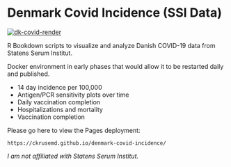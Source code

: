 # Denmark Covid Incidence (SSI Data)

[![dk-covid-render](https://github.com/ckrusemd/denmark-covid-incidence/actions/workflows/deploy_bookdown.yml/badge.svg)](https://github.com/ckrusemd/denmark-covid-incidence/actions/workflows/deploy_bookdown.yml)

R Bookdown scripts to visualize and analyze Danish COVID-19 data from Statens Serum Institut.

Docker environment in early phases that would allow it to be restarted daily and published.

* 14 day incidence per 100,000
* Antigen/PCR sensitivity plots over time
* Daily vaccination completion
* Hospitalizations and mortality
* Vaccination completion

Please go here to view the Pages deployment:

```
https://ckrusemd.github.io/denmark-covid-incidence/
```

<em>I am not affiliated with Statens Serum Institut.</em>
